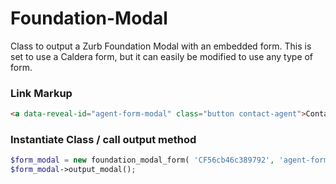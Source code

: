 # Foundation-Modal
Class to output a Zurb Foundation Modal with an embedded form.
This is set to use a Caldera form, but it can easily be modified to use any type of form.

### Link Markup

```html
<a data-reveal-id="agent-form-modal" class="button contact-agent">Contact Me</a>
```

### Instantiate Class / call output method

```php
$form_modal = new foundation_modal_form( 'CF56cb46c389792', 'agent-form-modal', 'Contact Agent' );
$form_modal->output_modal();
```



